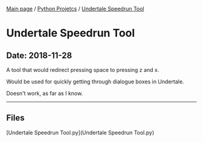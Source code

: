 [Main page](/) / [Python Projetcs](/python) / [Undertale Speedrun Tool](/python/2018-11-28_Undertale_Speedrun_Tool)

# Undertale Speedrun Tool

## Date: 2018-11-28

A tool that would redirect pressing space to pressing z and x.

Would be used for quickly getting through dialogue boxes in Undertale.

Doesn't work, as far as I know.

-----

## Files

[Undertale Speedrun Tool.py](Undertale Speedrun Tool.py)